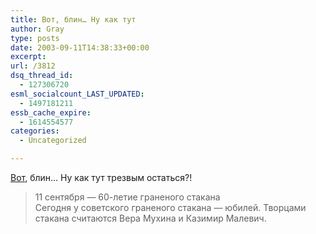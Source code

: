 ```yaml
---
title: Вот, блин… Ну как тут
author: Gray
type: posts
date: 2003-09-11T14:38:33+00:00
excerpt:
url: /3812
dsq_thread_id:
  - 127306720
esml_socialcount_LAST_UPDATED:
  - 1497181211
essb_cache_expire:
  - 1614554577
categories:
  - Uncategorized

---
```








<a href="http://www.obozrevatel.com.ua/news/24/95876.html" target="_blank">Вот</a>, блин&#8230; Ну как тут трезвым остаться?!

> 11 сентября &#8212; 60-летие граненого стакана  
> Сегодня у советского граненого стакана &#8212; юбилей. Творцами стакана считаются Вера Мухина и Казимир Малевич.